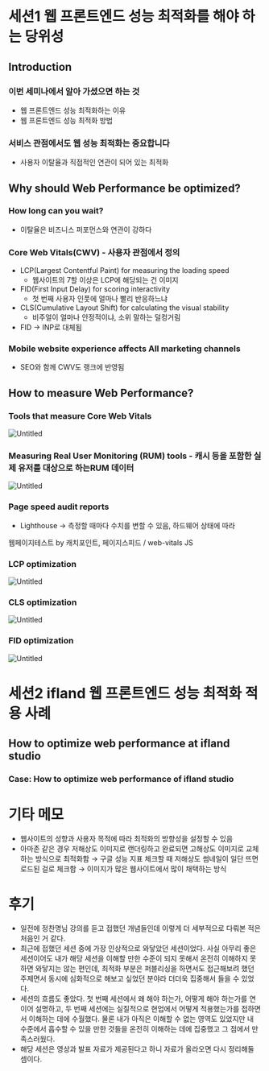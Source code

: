 # 세션1 웹 프론트엔드 성능 최적화를 해야 하는 당위성

## Introduction

### 이번 세미나에서 알아 가셨으면 하는 것

- 웹 프론트엔드 성능 최적화하는 이유
- 웹 프론트엔드 성능 최적화 방법

### 서비스 관점에서도 웹 성능 최적화는 중요합니다

- 사용자 이탈율과 직접적인 연관이 되어 있는 최적화

## Why should Web Performance be optimized?

### How long can you wait?

- 이탈율은 비즈니스 퍼포먼스와 연관이 강하다

### Core Web Vitals(CWV) - 사용자 관점에서 정의

- LCP(Largest Contentful Paint) for measuring the loading speed
    - 웹사이트의 7할 이상은 LCP에 해당되는 건 이미지
- FID(First Input Delay) for scoring interactivity
    - 첫 번째 사용자 인풋에 얼마나 빨리 반응하느냐
- CLS(Cumulative Layout Shift) for calculating the visual stability
    - 비주얼이 얼마나 안정적이냐, 소위 말하는 덜컹거림
- FID → INP로 대체됨

### Mobile website experience affects All marketing channels

- SEO와 함께 CWV도 랭크에 반영됨

## How to measure Web Performance?

### Tools that measure Core Web Vitals

![Untitled](https://s3-us-west-2.amazonaws.com/secure.notion-static.com/cb8f1b08-9a6d-4c0c-8d46-2105e8395e18/Untitled.png)

### Measuring Real User Monitoring (RUM) tools - 캐시 등을 포함한 실제 유저를 대상으로 하는RUM 데이터

![Untitled](https://s3-us-west-2.amazonaws.com/secure.notion-static.com/01689f66-4610-4202-8957-410ff7a73ee0/Untitled.png)

### Page speed audit reports

- Lighthouse → 측정할 때마다 수치를 변할 수 있음, 하드웨어 상태에 따라

웹페이지테스트 by 캐치포인트, 페이지스피드 / web-vitals JS

### LCP optimization

![Untitled](https://s3-us-west-2.amazonaws.com/secure.notion-static.com/8aa79ebe-5b89-4c57-b1d7-946861024a67/Untitled.png)

### CLS optimization

![Untitled](https://s3-us-west-2.amazonaws.com/secure.notion-static.com/b4d33305-e06f-43b0-b6b1-52b0878508e5/Untitled.png)

### FID optimization

![Untitled](https://s3-us-west-2.amazonaws.com/secure.notion-static.com/5c16bed4-b2bd-41cb-8929-ff3f0a88ce70/Untitled.png)

# 세션2 ifland 웹 프론트엔드 성능 최적화 적용 사례

## How to optimize web performance at ifland studio

### Case: How to optimize web performance of ifland studio

# 기타 메모

- 웹사이트의 성향과 사용자 목적에 따라 최적화의 방향성을 설정할 수 있음
- 아마존 같은 경우 저해상도 이미지로 랜더링하고 완료되면 고해상도 이미지로 교체하는 방식으로 최적화함 → 구글 성능 지표 체크할 때 저해상도 썸네일이 일단 뜨면 로드된 걸로 체크함 → 이미지가 많은 웹사이트에서 많이 채택하는 방식

# 후기

- 일전에 정찬명님 강의를 듣고 접했던 개념들인데 이렇게 더 세부적으로 다뤄본 적은 처음인 거 같다.
- 최근에 접했던 세션 중에 가장 인상적으로 와닿았던 세션이었다. 사실 아무리 좋은 세션이어도 내가 해당 세션을 이해할 만한 수준이 되지 못해서 온전히 이해하지 못하면 와닿지는 않는 편인데, 최적화 부분은 퍼블리싱을 하면서도 접근해보려 했던 주제면서 동시에 심화적으로 해보고 싶었던 분야라 더더욱 집중해서 들을 수 있었다.
- 세션의 흐름도 좋았다. 첫 번째 세션에서 왜 해야 하는가, 어떻게 해야 하는가를 연이어 설명하고, 두 번째 세션에는 실질적으로 현업에서 어떻게 적용했는가를 접하면서 이해하는 데에 수월했다. 물론 내가 아직은 이해할 수 없는 영역도 있었지만 내 수준에서 흡수할 수 있을 만한 것들을 온전히 이해하는 데에 집중했고 그 점에서 만족스러웠다.
- 해당 세션은 영상과 발표 자료가 제공된다고 하니 자료가 올라오면 다시 정리해둘 셈이다.
